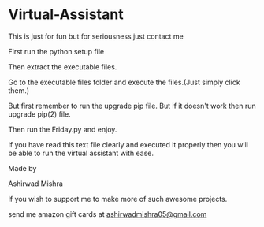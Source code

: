 # Virtual-Assistant
This is just for fun but for seriousness just contact me
 
 First run the python setup file
 
 Then extract the executable files.
 
 Go to the executable files folder and execute the files.(Just simply click them.)
 
 But first remember to run the upgrade pip file. But if it doesn't work then run upgrade pip(2) file.
 
 Then run the Friday.py and enjoy.


 
 If you have read this text file clearly and executed it properly then you will be able to run the virtual assistant with ease.

 Made by
 
 Ashirwad Mishra
 
 If you wish to support me to make more of such awesome projects.
 
 send me amazon gift cards at ashirwadmishra05@gmail.com
